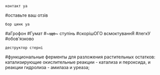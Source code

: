     контакт уа
    
#оставьте ваш отзів

    бор цинк уа

#аГрофон
#Гумат 
#~~~що~~~ ступінь
#скорішОГО всмоктуваннЯ
#легкУ 
#обов'язково

    деструктор стерні
   
#функциональные ферменты для разложения растительных остатков: катализирующие окислительные реакции - катализа и пероксида, и реакции гидролиза - амилаза и уреаза;
